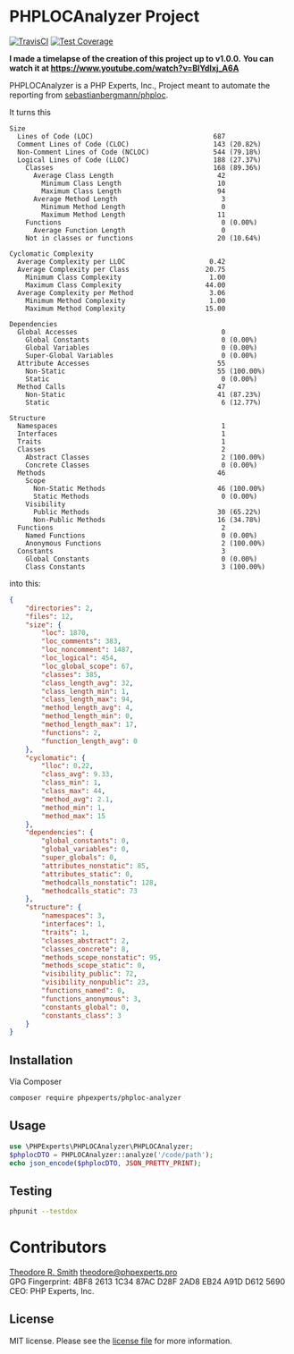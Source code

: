 # PHPLOCAnalyzer Project

[![TravisCI](https://travis-ci.org/phpexpertsinc/PHPLOCAnalyzer.svg?branch=master)](https://travis-ci.org/phpexpertsinc/PHPLOCAnalyzer)
[![Test Coverage](https://api.codeclimate.com/v1/badges/d04106eacbb4a4ea4a55/test_coverage)](https://codeclimate.com/github/phpexpertsinc/PHPLOCAnalyzer/test_coverage)

**I made a timelapse of the creation of this project up to v1.0.0.**
**You can watch it at https://www.youtube.com/watch?v=BlYdIxj_A6A**

PHPLOCAnalyzer is a PHP Experts, Inc., Project meant to automate the reporting from [sebastianbergmann/phploc](https://github.com/sebastianbergmann/phploc).

It turns this

```
Size
  Lines of Code (LOC)                              687
  Comment Lines of Code (CLOC)                     143 (20.82%)
  Non-Comment Lines of Code (NCLOC)                544 (79.18%)
  Logical Lines of Code (LLOC)                     188 (27.37%)
    Classes                                        168 (89.36%)
      Average Class Length                          42
        Minimum Class Length                        10
        Maximum Class Length                        94
      Average Method Length                          3
        Minimum Method Length                        0
        Maximum Method Length                       11
    Functions                                        0 (0.00%)
      Average Function Length                        0
    Not in classes or functions                     20 (10.64%)

Cyclomatic Complexity
  Average Complexity per LLOC                     0.42
  Average Complexity per Class                   20.75
    Minimum Class Complexity                      1.00
    Maximum Class Complexity                     44.00
  Average Complexity per Method                   3.06
    Minimum Method Complexity                     1.00
    Maximum Method Complexity                    15.00

Dependencies
  Global Accesses                                    0
    Global Constants                                 0 (0.00%)
    Global Variables                                 0 (0.00%)
    Super-Global Variables                           0 (0.00%)
  Attribute Accesses                                55
    Non-Static                                      55 (100.00%)
    Static                                           0 (0.00%)
  Method Calls                                      47
    Non-Static                                      41 (87.23%)
    Static                                           6 (12.77%)

Structure
  Namespaces                                         1
  Interfaces                                         1
  Traits                                             1
  Classes                                            2
    Abstract Classes                                 2 (100.00%)
    Concrete Classes                                 0 (0.00%)
  Methods                                           46
    Scope
      Non-Static Methods                            46 (100.00%)
      Static Methods                                 0 (0.00%)
    Visibility
      Public Methods                                30 (65.22%)
      Non-Public Methods                            16 (34.78%)
  Functions                                          2
    Named Functions                                  0 (0.00%)
    Anonymous Functions                              2 (100.00%)
  Constants                                          3
    Global Constants                                 0 (0.00%)
    Class Constants                                  3 (100.00%)

```

into this:

```json
{
    "directories": 2,
    "files": 12,
    "size": {
        "loc": 1870,
        "loc_comments": 383,
        "loc_noncomment": 1487,
        "loc_logical": 454,
        "loc_global_scope": 67,
        "classes": 385,
        "class_length_avg": 32,
        "class_length_min": 1,
        "class_length_max": 94,
        "method_length_avg": 4,
        "method_length_min": 0,
        "method_length_max": 17,
        "functions": 2,
        "function_length_avg": 0
    },
    "cyclomatic": {
        "lloc": 0.22,
        "class_avg": 9.33,
        "class_min": 1,
        "class_max": 44,
        "method_avg": 2.1,
        "method_min": 1,
        "method_max": 15
    },
    "dependencies": {
        "global_constants": 0,
        "global_variables": 0,
        "super_globals": 0,
        "attributes_nonstatic": 85,
        "attributes_static": 0,
        "methodcalls_nonstatic": 128,
        "methodcalls_static": 73
    },
    "structure": {
        "namespaces": 3,
        "interfaces": 1,
        "traits": 1,
        "classes_abstract": 2,
        "classes_concrete": 8,
        "methods_scope_nonstatic": 95,
        "methods_scope_static": 0,
        "visibility_public": 72,
        "visibility_nonpublic": 23,
        "functions_named": 0,
        "functions_anonymous": 3,
        "constants_global": 0,
        "constants_class": 3
    }
}
```

## Installation

Via Composer

```bash
composer require phpexperts/phploc-analyzer
```

## Usage

```php
use \PHPExperts\PHPLOCAnalyzer\PHPLOCAnalyzer;
$phplocDTO = PHPLOCAnalyzer::analyze('/code/path');
echo json_encode($phplocDTO, JSON_PRETTY_PRINT);
```

## Testing

```bash
phpunit --testdox
```

# Contributors

[Theodore R. Smith](https://www.phpexperts.pro/]) <theodore@phpexperts.pro>  
GPG Fingerprint: 4BF8 2613 1C34 87AC D28F  2AD8 EB24 A91D D612 5690  
CEO: PHP Experts, Inc.

## License

MIT license. Please see the [license file](LICENSE) for more information.

